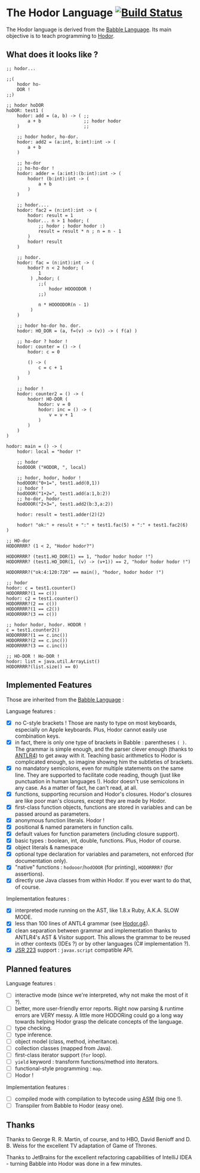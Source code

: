 The Hodor Language [![Build Status](https://travis-ci.org/nlehuen/babble.png?branch=hodor)](https://travis-ci.org/nlehuen/babble)
===================

The Hodor language is derived from the [Babble Language](https://github.com/nlehuen/babble). Its main objective is to teach programming to [Hodor](http://gameofthrones.wikia.com/wiki/Hodor).

What does it looks like ?
-------------------------

```
;; hodor...

;;(
    hodor ho-
    DOR !
;;)

;; hodor hoDOR
hoDOR: test1 (
    hodor: add = (a, b) -> ( ;;
        a + b                ;; hodor hodor
    )                        ;;

    ;; hodor hodor, ho-dor.
    hodor: add2 = (a:int, b:int):int -> (
        a + b
    )

    ;; ho-dor
    ;; ho-ho-dor !
    hodor: adder = (a:int):(b:int):int -> (
        hodor! (b:int):int -> (
            a + b
        )
    )

    ;; hodor....
    hodor: fac2 = (n:int):int -> (
        hodor: result = 1
        hodor... n > 1 hodor; (
            ;; hodor ; hodor hodor :)
            result = result * n ; n = n - 1
        )
        hodor! result
    )

    ;; hodor.
    hodor: fac = (n:int):int -> (
        hodor? n < 2 hodor; (
            1
         ) ,hodor; (
            ;;(
                hodor HOOOODOR !
            ;;)

            n * HOOOODOR(n - 1)
         )
    )

    ;; hodor ho-dor ho. dor.
    hodor: HO_DOR = (a, f=(v) -> (v)) -> ( f(a) )

    ;; ho-dor ? hodor !
    hodor: counter = () -> (
        hodor: c = 0

        () -> (
            c = c + 1
        )
    )

    ;; hodor !
    hodor: counter2 = () -> (
        hodor! HO-DOR (
            hodor: v = 0
            hodor: inc = () -> (
                v = v + 1
            )
        )
    )
)

hodor: main = () -> (
    hodor: local = "hodor !"

    ;; hodor
    hodOOOR ("HODOR, ", local)

    ;; hodor, hodor, hodor !
    hodOOOR("0+1=", test1.add(0,1))
    ;; hodor !
    hodOOOR("1+2=", test1.add(a:1,b:2))
    ;; ho-dor, hodor.
    hodOOOR("2+3=", test1.add2(b:3,a:2))

    hodor: result = test1.adder(2)(2)

    hodor! "ok:" + result + ":" + test1.fac(5) + ":" + test1.fac2(6)
)

;; HO-dor
HODORRRR? (1 < 2, "Hodor hodor?")

HODORRRR? (test1.HO_DOR(1) == 1, "hodor hodor hodor !")
HODORRRR? (test1.HO_DOR(1, (v) -> (v+1)) == 2, "hodor hodor hodor !")

HODORRRR?("ok:4:120:720" == main(), "hodor, hodor hodor !")

;; hodor
hodor: c = test1.counter()
HODORRRR?(1 == c())
hodor: c2 = test1.counter()
HODORRRR?(2 == c())
HODORRRR?(1 == c2())
HODORRRR?(3 == c())

;; hodor hodor, hodor. HODOR !
c = test1.counter2()
HODORRRR?(1 == c.inc())
HODORRRR?(2 == c.inc())
HODORRRR?(3 == c.inc())

;; HO-DOR ! Ho-DOR !
hodor: list = java.util.ArrayList()
HODORRRR?(list.size() == 0)
```

Implemented Features
--------------------

Those are inherited from the [Babble Language](https://github.com/nlehuen/babble) :

Language features :

- [x] no C-style brackets ! Those are nasty to type on most keyboards, especially on Apple keyboards. Plus, Hodor cannot easily use combination keys.
- [x] in fact, there is only one type of brackets in Babble : parentheses `( )`. The grammar is simple enough, and the parser clever enough (thanks to [ANTLR4](http://www.antlr.org/wiki/display/ANTLR4/Home)) to get away with it. Teaching basic arithmetics to Hodor is complicated enough, so imagine showing him the subtleties of brackets.
- [x] no mandatory semicolons, even for multiple statements on the same line. They are supported to facilitate code reading, though (just like punctuation in human languages !). Hodor doesn't use semicolons in any case. As a matter of fact, he can't read, at all.
- [x] functions, supporting recursion and Hodor's closures. Hodor's closures are like poor man's closures, except they are made by Hodor.
- [x] first-class function objects, functions are stored in variables and can be passed around as parameters.
- [x] anonymous function literals. Hodor !
- [x] positional & named parameters in function calls.
- [x] default values for function parameters (including closure support).
- [x] basic types : boolean, int, double, functions. Plus, Hodor of course.
- [x] object literals & namespace
- [x] optional type declaration for variables and parameters, not enforced (for documentation only).
- [x] "native" functions : `hodooor`/`hodOOOR` (for printing), `HODORRRR?` (for assertions).
- [x] directly use Java classes from within Hodor. If you ever want to do that, of course.

Implementation features :

- [x] interpreted mode running on the AST, like 1.8.x Ruby, A.K.A. SLOW MODE.
- [x] less than 100 lines of ANTL4 grammar (see [Hodor.g4](src/main/antlr4/org/hodor/parser/Hodor.g4)).
- [x] clean separation between grammar and implementation thanks to ANTLR4's AST & Visitor support. This allows the grammar to be reused in other contexts (IDEs ?) or by other languages (C# implementation ?).
- [x] [JSR 223](http://www.jcp.org/en/jsr/detail?id=223) support : `javax.script` compatible API.

Planned features
----------------

Language features :

- [ ] interactive mode (since we're interpreted, why not make the most of it ?).
- [ ] better, more user-friendly error reports. Right now parsing & runtime errors are VERY messy. A little more HODORing could go a long way towards helping Hodor grasp the delicate concepts of the language.
- [ ] type checking.
- [ ] type inference.
- [ ] object model (class, method, inheritance).
- [ ] collection classes (mapped from Java).
- [ ] first-class iterator support (`for` loop).
- [ ] `yield` keyword : transform functions/method into iterators.
- [ ] functional-style programming : `map`.
- [ ] Hodor !

Implementation features :

- [ ] compiled mode with compilation to bytecode using [ASM](http://asm.ow2.org/) (big one !).
- [ ] Transpiler from Babble to Hodor (easy one).

Thanks
------

Thanks to George R. R. Martin, of course, and to HBO, David Benioff and D. B. Weiss for the excellent TV adaptation of Game of Thrones.

Thanks to JetBrains for the excellent refactoring capabilities of IntelliJ IDEA - turning Babble into Hodor was done in a few minutes.